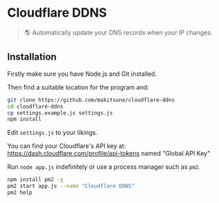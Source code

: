 # Cloudflare DDNS

> 🌎 Automatically update your DNS records when your IP changes.

## Installation

Firstly make sure you have Node.js and Git installed.

Then find a suitable location for the program and:

```bash
git clone https://github.com/makitsune/cloudflare-ddns
cd cloudflare-ddns
cp settings.example.js settings.js
npm install
```

Edit `settings.js` to your likings.

You can find your Cloudflare's API key at: https://dash.cloudflare.com/profile/api-tokens named "Global API Key"

Run `node app.js` indefinitely or use a process manager such as `pm2`.

```bash
npm install pm2 -g
pm2 start app.js --name "Cloudflare DDNS"
pm2 help
```
